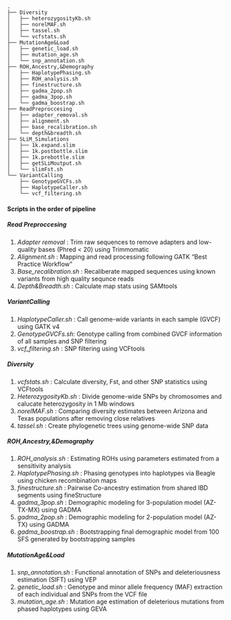 ```
.
├── Diversity
│   ├── heterozygosityKb.sh
│   ├── norelMAF.sh
│   ├── tassel.sh
│   └── vcfstats.sh
├── MutationAge&Load
│   ├── genetic_load.sh
│   ├── mutation_age.sh
│   └── snp_annotation.sh
├── ROH,Ancestry,&Demography
│   ├── HaplotypePhasing.sh
│   ├── ROH_analysis.sh
│   ├── finestructure.sh
│   ├── gadma_2pop.sh
│   ├── gadma_3pop.sh
│   └── gadma_boostrap.sh
├── ReadPreproccesing
│   ├── adapter_removal.sh
│   ├── alignment.sh
│   ├── base_recalibration.sh
│   └── depth&breadth.sh
├── SLiM_Simulations
│   ├── 1k.expand.slim
│   ├── 1k.postbottle.slim
│   ├── 1k.prebottle.slim
│   ├── getSLiMoutput.sh
│   └── slimFst.sh
└── VariantCalling
    ├── GenotypeGVCFs.sh
    ├── HaplotypeCaller.sh
    └── vcf_filtering.sh
```

#### Scripts in the order of pipeline ####

##### Read Preproccesing #####

1. _Adapter removal_ : Trim raw sequences to remove adapters and low-quality bases (Phred < 20) using Trimmomatic
2. _Alignment.sh_ : Mapping and read processing following GATK “Best Practice Workflow”
3. _Base_recalibration.sh_ : Recaliberate mapped sequences using known variants from high quality sequnce reads
4. _Depth&Breadth.sh_ : Calculate map stats using SAMtools

##### VariantCalling #####

1. _HaplotypeCaller.sh_ : Call genome-wide variants in each sample (GVCF) using GATK v4
2. _GenotypeGVCFs.sh_: Genotype calling from combined GVCF information of all samples and SNP filtering
3. _vcf_filtering.sh_ : SNP filtering using VCFtools

##### Diversity #####

1. _vcfstats.sh_ : Calculate diversity, Fst, and other SNP statistics using VCFtools
2. _HeterozygosityKb.sh_ : Divide genome-wide SNPs by chromosomes and calucate heterozygosity in 1 Mb windows
3. _norelMAF.sh_ : Comparing diversity estimates between Arizona and Texas populations after removing close relatives
4. _tassel.sh_ : Create phylogenetic trees using genome-wide SNP data

##### ROH,Ancestry,&Demography #####

1. _ROH_analysis.sh_ : Estimating ROHs using parameters estimated from a sensitivity analysis 
2. _HaplotypePhasing.sh_ : Phasing genotypes into haplotypes via Beagle using chicken recombination maps
3. _finestructure.sh_ : Pairwise Co-ancestry estimation from shared IBD segments using fineStructure
4. _gadma_3pop.sh_ : Demographic modeling for 3-population model (AZ-TX-MX) using GADMA
5. _gadma_2pop.sh_ : Demographic modeling for 2-population model (AZ-TX) using GADMA
6. _gadma_boostrap.sh_ : Bootstrapping final demographic model from 100 SFS generated by bootstrapping samples


##### MutationAge&Load #####

1. _snp_annotation.sh_ : Functional annotation of SNPs and deleteriousness estimation (SIFT) using VEP
2. _genetic_load.sh_ : Genotype and minor allele frequency (MAF) extraction of each individual and SNPs from the VCF file
3. _mutation_age.sh_ : Mutation age estimation of deleterious mutations from phased haplotypes using GEVA
